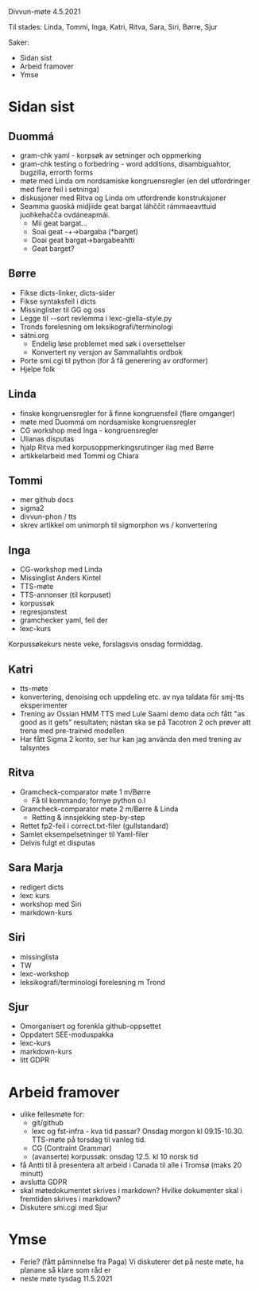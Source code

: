 Divvun-møte 4.5.2021

Til stades: Linda, Tommi, Inga, Katri, Ritva, Sara, Siri, Børre, Sjur

Saker:
* Sidan sist
* Arbeid framover
* Ymse

#  Sidan sist

##  Duommá
* gram-chk yaml - korpsøk av setninger och oppmerking
* gram-chk testing o forbedring - word additions, disambiguahtor, bugzilla, errorth forms
* møte med Linda om nordsamiske kongruensregler (en del utfordringer med flere feil i setninga)
* diskusjoner med Ritva og Linda om utfordrende konstruksjoner
* Seamma guoská midjiide geat bargat láhččit rámmaeavttuid juohkehačča ovdáneapmái.
    - Mii geat bargat...
    - Soai geat -+->bargaba (*barget)
    - Doai geat bargat->bargabeahtti
    - Geat barget?

##  Børre
* Fikse dicts-linker, dicts-sider
* Fikse syntaksfeil i dicts
* Missinglister til GG og oss
* Legge til --sort revlemma i lexc-giella-style.py
* Tronds forelesning om leksikografi/terminologi
* sátni.org
    - Endelig løse problemet med søk i oversettelser
    - Konvertert ny versjon av Sammallahtis ordbok
* Porte smi.cgi til python (for å få generering av ordformer)
* Hjelpe folk

##  Linda
* finske kongruensregler for å finne kongruensfeil (flere omganger)
* møte med Duommá om nordsamiske kongruensregler
* CG workshop med Inga - kongruensregler
* Ulianas disputas
* hjalp Ritva med korpusoppmerkingsrutinger ilag med Børre
* artikkelarbeid med Tommi og Chiara

##  Tommi
* mer github docs
* sigma2
* divvun-phon / tts 
* skrev artikkel om unimorph til sigmorphon ws / konvertering

##  Inga
* CG-workshop med Linda
* Missinglist Anders Kintel
* TTS-møte
* TTS-annonser (til korpuset)
* korpussøk
* regresjonstest
* gramchecker yaml, feil der
* lexc-kurs

Korpussøkekurs neste veke, forslagsvis onsdag formiddag.

##  Katri
* tts-møte
* konvertering, denoising och uppdeling etc. av nya taldata för smj-tts eksperimenter
* Trening av Ossian HMM TTS med Lule Saami demo data och fått "as good as it gets" resultaten; nästan ska se på Tacotron 2 och prøver att trena med pre-trained modellen
* Har fått Sigma 2 konto, ser hur kan jag använda den med trening av talsyntes

##  Ritva
* Gramcheck-comparator møte 1 m/Børre 
    - Få til kommando; fornye python o.l
* Gramcheck-comparator møte 2 m/Børre & Linda
    - Retting & innsjekking step-by-step
* Rettet fp2-feil i correct.txt-filer (gullstandard)
* Samlet eksempelsetninger til Yaml-filer
* Delvis fulgt et disputas

##  Sara Marja 
* redigert dicts
* lexc kurs
* workshop med Siri
* markdown-kurs

##  Siri
* missinglista
* TW
* lexc-workshop
* leksikografi/terminologi forelesning m Trond

##  Sjur
* Omorganisert og forenkla github-oppsettet
* Oppdatert SEE-moduspakka
* lexc-kurs
* markdown-kurs
* litt GDPR

#  Arbeid framover
* ulike fellesmøte for:
    - git/github
    - lexc og fst-infra - kva tid passar? Onsdag morgon kl 09.15-10.30. TTS-møte på torsdag til vanleg tid.
    - CG (Contraint Grammar)
    - (avanserte) korpussøk: onsdag 12.5. kl 10 norsk tid
* få Antti til å presentera alt arbeid i Canada til alle i Tromsø (maks 20 minutt)
* avslutta GDPR
* skal møtedokumentet skrives i markdown? Hvilke dokumenter skal i fremtiden skrives i markdown?
* Diskutere smi.cgi med Sjur

#  Ymse
* Ferie? (fått påminnelse fra Paga) Vi diskuterer det på neste møte, ha planane så klare som råd er
* neste møte tysdag 11.5.2021
